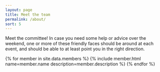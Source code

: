 ```yaml
---
layout: page
title: Meet the team
permalink: /about/
sort: 5
---
```


Meet the committee! In case you need some help or advice over the weekend, one or more of these friendly faces should be around at each event, and should be
able to at least point you in the right direction.

<div class="flexgrid">
{% for member in site.data.members %}
{% include member.html name=member.name description=member.description %}
{% endfor %}
</div>
